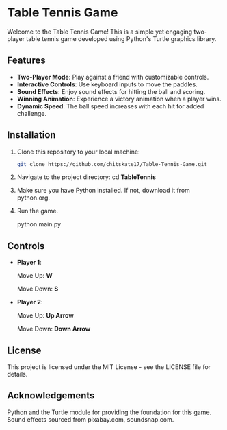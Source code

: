 # Table Tennis Game

Welcome to the Table Tennis Game! This is a simple yet engaging two-player table tennis game developed using Python's Turtle graphics library.

## Features

- **Two-Player Mode**: Play against a friend with customizable controls.
- **Interactive Controls**: Use keyboard inputs to move the paddles.
- **Sound Effects**: Enjoy sound effects for hitting the ball and scoring.
- **Winning Animation**: Experience a victory animation when a player wins.
- **Dynamic Speed**: The ball speed increases with each hit for added challenge.

## Installation

1. Clone this repository to your local machine:
   ```bash
   git clone https://github.com/chitskate17/Table-Tennis-Game.git

2. Navigate to the project directory:
   cd **TableTennis**

3. Make sure you have Python installed. If not, download it from python.org.

4. Run the game. 
   
   python main.py

## Controls
- **Player 1**:
 
    Move Up: **W**

    Move Down: **S**


- **Player 2**:

    Move Up: **Up Arrow**

    Move Down: **Down Arrow**

## License
This project is licensed under the MIT License - see the LICENSE file for details.

## Acknowledgements
Python and the Turtle module for providing the foundation for this game.
Sound effects sourced from pixabay.com, soundsnap.com.